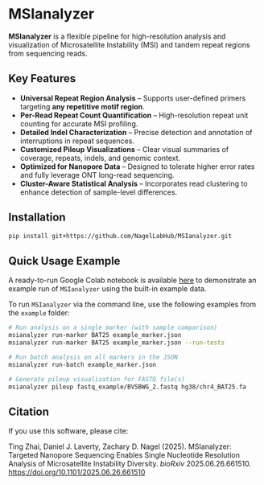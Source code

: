# MSIanalyzer  

**MSIanalyzer** is a flexible pipeline for high-resolution analysis and visualization of Microsatellite Instability (MSI) and tandem repeat regions from sequencing reads.



## Key Features

- **Universal Repeat Region Analysis** – Supports user-defined primers targeting **any repetitive motif region**.
- **Per-Read Repeat Count Quantification** – High-resolution repeat unit counting for accurate MSI profiling.
- **Detailed Indel Characterization** – Precise detection and annotation of interruptions in repeat sequences.
- **Customized Pileup Visualizations** – Clear visual summaries of coverage, repeats, indels, and genomic context.
- **Optimized for Nanopore Data** – Designed to tolerate higher error rates and fully leverage ONT long-read sequencing.
- **Cluster-Aware Statistical Analysis** – Incorporates read clustering to enhance detection of sample-level differences.



## Installation

```bash
pip install git+https://github.com/NagelLabHub/MSIanalyzer.git
```

## Quick Usage Example
A ready-to-run Google Colab notebook is available [here](https://colab.research.google.com/drive/13PjP7rVajoGOFAizytyXdfj6Souv2cts?usp=sharing) to demonstrate an example run of `MSIanalyzer` using the built-in example data.

To run `MSIanalyzer` via the command line, use the following examples from the `example` folder:

```bash
# Run analysis on a single marker (with sample comparison)
msianalyzer run-marker BAT25 example_marker.json
msianalyzer run-marker BAT25 example_marker.json --run-tests

# Run batch analysis on all markers in the JSON
msianalyzer run-batch example_marker.json

# Generate pileup visualization for FASTQ file(s)
msianalyzer pileup fastq_example/BVSBWG_2.fastq hg38/chr4_BAT25.fa
```

## Citation

If you use this software, please cite: 

Ting Zhai, Daniel J. Laverty, Zachary D. Nagel (2025). MSIanalyzer: Targeted Nanopore Sequencing Enables Single Nucleotide Resolution Analysis of Microsatellite Instability Diversity. *bioRxiv* 2025.06.26.661510. https://doi.org/10.1101/2025.06.26.661510 